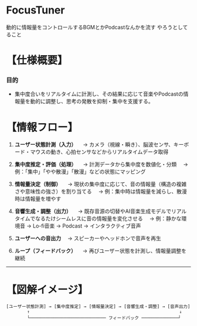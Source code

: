 # FocusTuner
動的に情報量をコントロールするBGMとかPodcastなんかを流す
やろうとしてること


# 【仕様概要】

### 目的

* 集中度合いをリアルタイムに計測し、その結果に応じて音楽やPodcastの情報量を動的に調整し、思考の発散を抑制・集中を支援する。


# 【情報フロー】

1. **ユーザー状態計測（入力）**
   　→ カメラ（視線・瞬き）、脳波センサ、キーボード・マウスの動き、心拍センサなどからリアルタイムデータ取得

2. **集中度推定・評価（処理）**
   　→ 計測データから集中度を数値化・分類
   　→ 例：「集中」「やや散漫」「散漫」などの状態にマッピング

3. **情報量決定（制御）**
   　→ 現状の集中度に応じて、音の情報量（構造の複雑さや意味性の強さ）を割り当てる
   　→ 例：集中時は情報量を減らし、散漫時は情報量を増やす

4. **音響生成・調整（出力）**
   　→ 既存音源の切替やAI音楽生成モデルでリアルタイムでなるたけシームレスに音の情報量を変化させる
   　→ 例：静かな環境音 → Lo-fi音楽 → Podcast → インタラクティブ音声

5. **ユーザーへの音出力**
   　→ スピーカーやヘッドホンで音声を再生

6. **ループ（フィードバック）**
   　→ 再びユーザー状態を計測し、情報量調整を継続

---

# 【図解イメージ】

```
[ユーザー状態計測] → [集中度推定] → [情報量決定] → [音響生成・調整] → [音声出力]
        ↑                                                         ↓
        └───────────────────────────── フィードバック ──────────────┘
```



